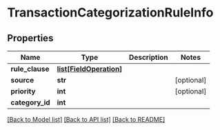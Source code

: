 # TransactionCategorizationRuleInfo

## Properties
Name | Type | Description | Notes
------------ | ------------- | ------------- | -------------
**rule_clause** | [**list[FieldOperation]**](FieldOperation.md) |  | 
**source** | **str** |  | [optional] 
**priority** | **int** |  | [optional] 
**category_id** | **int** |  | 

[[Back to Model list]](../README.md#documentation-for-models) [[Back to API list]](../README.md#documentation-for-api-endpoints) [[Back to README]](../README.md)


